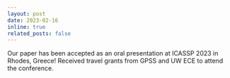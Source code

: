 ```yaml
---
layout: post
date: 2023-02-16
inline: true
related_posts: false
---
```


Our paper has been accepted as an oral presentation at ICASSP 2023 in Rhodes, Greece! Received travel grants from GPSS and UW ECE to attend the conference.
